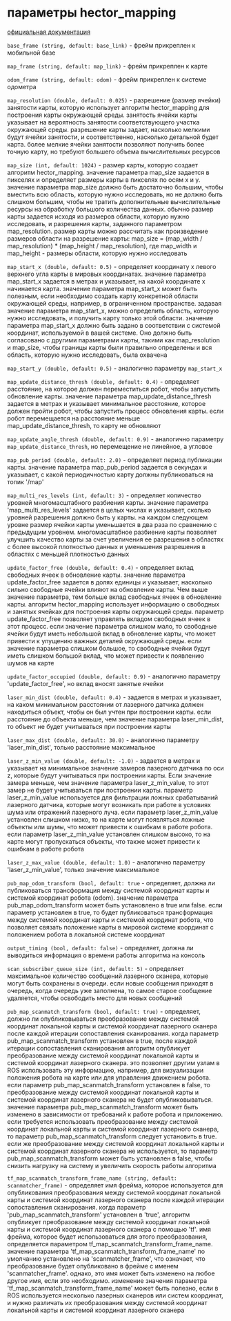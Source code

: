 # параметры hector_mapping

[официальная документация](http://wiki.ros.org/hector_mapping)

`base_frame (string, default: base_link)` - фрейм прикреплен к мобильной базе

`map_frame (string, default: map_link)` - фрейм прикреплен к карте

`odom_frame (string, default: odom)` - фрейм прикреплен к системе одометра

`map_resolution (double, default: 0.025)` - разрешение (размер ячейки) занятости карты, которую использует алгоритм hector_mapping для построения карты окружающей среды. занятость ячейки карты указывает на вероятность занятости соответствующего участка окружающей среды. разрешение карты задает, насколько мелкими будут ячейки занятости, и соответственно, насколько детальной будет карта. более мелкие ячейки занятости позволяют получить более точную карту, но требуют большего объема вычислительных ресурсов

`map_size (int, default: 1024)` - размер карты, которую создает алгоритм hector_mapping. значение параметра map_size задается в пикселях и определяет размеры карты в пикселях по осям x и y. значение параметра map_size должно быть достаточно большим, чтобы вместить всю область, которую нужно исследовать, но не должно быть слишком большим, чтобы не тратить дополнительные вычислительные ресурсы на обработку большого количества данных. обычно размер карты задается исходя из размеров области, которую нужно исследовать, и разрешения карты, заданного параметром map_resolution. размер карты можно рассчитать как произведение размеров области на разрешение карты: map_size = (map_width / map_resolution) * (map_height / map_resolution), где map_width и map_height - размеры области, которую нужно исследовать

`map_start_x (double, default: 0.5)` - определяет координату x левого верхнего угла карты в мировых координатах.
значение параметра map_start_x задается в метрах и указывает, на какой координате x начинается карта. значение параметра map_start_x может быть полезным, если необходимо создать карту конкретной области окружающей среды, например, в ограниченном пространстве. задавая значение параметра map_start_x, можно определить область, которую нужно исследовать, и получить карту только этой области. значение параметра map_start_x должно быть задано в соответствии с системой координат, используемой в вашей системе. Оно должно быть согласовано с другими параметрами карты, такими как map_resolution и map_size, чтобы границы карты были правильно определены и вся область, которую нужно исследовать, была охвачена

`map_start_y (double, default: 0.5)` - аналогично параметру `map_start_x`

`map_update_distance_thresh (double, default: 0.4)` - определяет расстояние, на которое должен переместиться робот, чтобы запустить обновление карты. значение параметра map_update_distance_thresh задается в метрах и указывает минимальное расстояние, которое должен пройти робот, чтобы запустить процесс обновления карты. если робот перемещается на расстояние меньше map_update_distance_thresh, то карту не обновляют

`map_update_angle_thresh (double, default: 0.9)` - аналогично параметру `map_update_distance_thresh`, но перемещение не линейное, а угловое

`map_pub_period (double, default: 2.0)` - определяет период публикации карты. значение параметра map_pub_period задается в секундах и указывает, с какой периодичностью карту должны публиковаться на топик '/map'

`map_multi_res_levels (int, default: 3)` - определяет количество уровней многомасштабного разбиения карты. значение параметра 'map_multi_res_levels' задается в целых числах и указывает, сколько уровней разрешения должно быть у карты. на каждом следующем уровне размер ячейки карты уменьшается в два раза по сравнению с предыдущим уровнем. многомасштабное разбиение карты позволяет улучшить качество карты за счет увеличения ее разрешения в областях с более высокой плотностью данных и уменьшения разрешения в областях с меньшей плотностью данных

`update_factor_free (double, default: 0.4)` - определяет вклад свободных ячеек в обновление карты. значение параметра update_factor_free задается в долях единицы и указывает, насколько сильно свободные ячейки влияют на обновление карты. Чем выше значение параметра, тем больше вклад свободных ячеек в обновление карты. алгоритм hector_mapping использует информацию о свободных и занятых ячейках для построения карты окружающей среды. параметр update_factor_free позволяет управлять вкладом свободных ячеек в этот процесс. если значение параметра слишком мало, то свободные ячейки будут иметь небольшой вклад в обновление карты, что может привести к упущению важных деталей окружающей среды. если значение параметра слишком большое, то свободные ячейки будут иметь слишком большой вклад, что может привести к появлению шумов на карте

`update_factor_occupied (double, default: 0.9)` - аналогично параметру 'update_factor_free', но вклад вносят занятые ячейки

`laser_min_dist (double, default: 0.4)` - задается в метрах и указывает, на каком минимальном расстоянии от лазерного датчика должен находиться объект, чтобы он был учтен при построении карты. если расстояние до объекта меньше, чем значение параметра laser_min_dist, то объект не будет учитываться при построении карты

`laser_max_dist (double, default: 30.0)` - аналогично параметру 'laser_min_dist', только расстояние максимальное

`laser_z_min_value (double, default: -1.0)` - задается в метрах и указывает на минимальное значение замеров лазерного датчика по оси z, которые будут учитываться при построении карты. Если значение замера меньше, чем значение параметра laser_z_min_value, то этот замер не будет учитываться при построении карты. параметр laser_z_min_value используется для фильтрации ложных срабатываний лазерного датчика, которые могут возникать при работе в условиях шума или отражений лазерного луча. если параметр laser_z_min_value установлен слишком низко, то на карте могут появляться ложные объекты или шумы, что может привести к ошибкам в работе робота. если параметр laser_z_min_value установлен слишком высоко, то на карте могут пропускаться объекты, что также может привести к ошибкам в работе робота

`laser_z_max_value (double, default: 1.0)` - аналогично параметру 'laser_z_min_value', только значение максимальное

`pub_map_odom_transform (bool, default: true` - определяет, должна ли публиковаться трансформация между системой координат карты и системой координат робота (odom). значение параметра pub_map_odom_transform может быть установлено в true или false. если параметр установлен в true, то будет публиковаться трансформация между системой координат карты и системой координат робота, что позволяет связать положение карты в мировой системе координат с положением робота в локальной системе координат

`output_timing (bool, default: false)` - определяет, должна ли выводиться информация о времени работы алгоритма на консоль

`scan_subscriber_queue_size (int, default: 5)` - определяет максимальное количество сообщений лазерного сканера, которые могут быть сохранены в очереди. если новые сообщения приходят в очередь, когда очередь уже заполнена, то самое старое сообщение удаляется, чтобы освободить место для новых сообщений

`pub_map_scanmatch_transform (bool, default: true)` - определяет, должно ли опубликовываться преобразование между системой координат локальной карты и системой координат лазерного сканера после каждой итерации сопоставления сканирования. когда параметр pub_map_scanmatch_transform установлен в true, после каждой итерации сопоставления сканирования алгоритм опубликует преобразование между системой координат локальной карты и системой координат лазерного сканера. это позволяет другим узлам в ROS использовать эту информацию, например, для визуализации положения робота на карте или для управления движением робота. если параметр pub_map_scanmatch_transform установлен в false, то преобразование между системой координат локальной карты и системой координат лазерного сканера не будет опубликовываться. значение параметра pub_map_scanmatch_transform может быть изменено в зависимости от требований к работе робота и приложению. если требуется использовать преобразование между системой координат локальной карты и системой координат лазерного сканера, то параметр pub_map_scanmatch_transform следует установить в true. если же преобразование между системой координат локальной карты и системой координат лазерного сканера не используется, то параметр pub_map_scanmatch_transform может быть установлен в false, чтобы снизить нагрузку на систему и увеличить скорость работы алгоритма

`tf_map_scanmatch_transform_frame_name (string, default: scanmatcher_frame)` - определяет имя фрейма, которое используется для опубликования преобразования между системой координат локальной карты и системой координат лазерного сканера после каждой итерации сопоставления сканирования. когда параметр 'pub_map_scanmatch_transform' установлен в 'true', алгоритм опубликует преобразование между системой координат локальной карты и системой координат лазерного сканера с помощью 'tf'. имя фрейма, которое будет использоваться для этого преобразования, определяется параметром tf_map_scanmatch_transform_frame_name. значение параметра 'tf_map_scanmatch_transform_frame_name' по умолчанию установлено на 'scanmatcher_frame', что означает, что преобразование будет опубликовано в фрейме с именем 'scanmatcher_frame'. однако, это имя может быть изменено на любое другое имя, если это необходимо. изменение значения параметра 'tf_map_scanmatch_transform_frame_name' может быть полезно, если в ROS используется несколько лазерных сканеров или систем координат, и нужно различать их преобразования между системой координат локальной карты и системой координат лазерного сканера